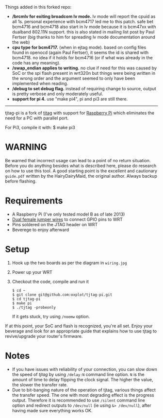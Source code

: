 Things added in this forked repo:

- **/brcmlv for exiting broadcom lv mode.** lv mode will report the cpuid as all 1s. personal experience with bcm4717 led me to this patch. safe bet bcm4716 and bcm4718 also start in lv mode because it is bcm47xx with dualband 802.11N support. this is also stated in mailing list post by Paul Fertser (big thanks to him for spreading lv mode documentation around the web)
- **cpu type for bcm4717.** (when in ejtag mode). based on config files found in openocd (again Paul Fertser), it seems the id is shared with bcm4718. no idea if it holds for bcm4716 (or if what was already in the code has any meaning).
- **/swap_endian applies to writing.** no clue if need for this was caused by SoC or the spi flash present in wrt320n but things were being written in the wrong order and the argument seemed to only have been implemented when reading.
- **/debug to set debug flag.** instead of requiring change to source, output is pretty verbose and only moderately useful.
- **support for pi 4.** use "make pi4", pi and pi3 are still there.

---

tjtag-pi is a fork of [tjtag][] with support for [Raspberry Pi][pi]
which eliminates the need for a PC with parallel port.

For Pi3, compile it with:
        $ make pi3

WARNING
=======

Be warned that incorrect usage can lead to a point of no return
situation. Before you do anything besides what is described here, please
do research on how to use this tool. A good starting point is the
excellent and cautionary `guide.pdf` written by the HairyDairyMaid, the
original author. Always backup before flashing.

Requirements
============

 * A Raspberry Pi (I've only tested model B as of late 2013)
 * [Dual female jumper wires][jumper] to connect GPIO pins to WRT
 * Pins soldered on the JTAG header on WRT
 * Beverege to enjoy afterward

Setup
=====

 1. Hook up the two boards as per the diagram in `wiring.jpg`
 2. Power up your WRT
 3. Checkout the code, compile and run it

        $ cd ~
        $ git clone git@github.com:oxplot/tjtag-pi.git
        $ cd tjtag-pi
        $ make pi
        $ ./tjtag -probeonly

    If it gets stuck, try using `/noemw` option.

If at this point, your SoC and flash is recognized, you're all set.
Enjoy your beverage and look for an appropriate guide that explains how
to use tjtag to revive/upgrade your router's firmware.

Notes
=====

 * If you have issues with reliability of your connection, you can slow
   down the speed of _tjtag_ by using `/delay:N` command line option.
   `N` is the amount of time to delay flipping the clock signal. The
   higher the value, the slower the transfer rate.
 * Due to bit-banging nature of the operation of tjtag, various things
   affect the transfer speed. The one with most degrading effect is the
   progress output. Therefore it is recommended to use `/silent` command
   line option and redirect outputs to `/dev/null` (ie using
   `&> /dev/null`), after having made sure everything works OK.

[jumper]: http://www.seeedstudio.com/depot/1-pin-dualfemale-jumper-wire-100mm-50pcs-pack-p-260.html?cPath=44
[tjtag]: http://sourceforge.net/projects/tjtag/
[pi]: http://www.raspberrypi.org/
